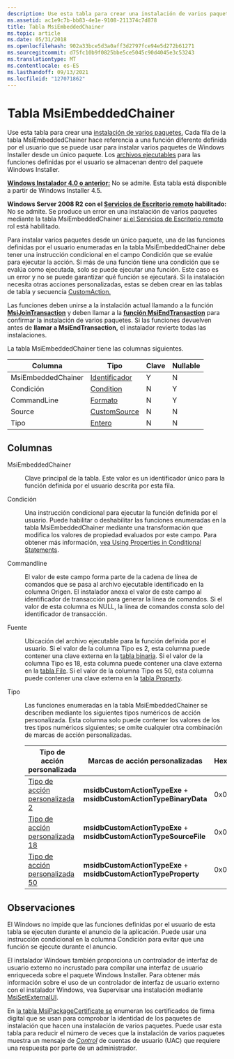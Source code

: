 ```yaml
---
description: Use esta tabla para crear una instalación de varios paquetes.
ms.assetid: ac1e9c7b-bb83-4e1e-9108-211374c7d878
title: Tabla MsiEmbeddedChainer
ms.topic: article
ms.date: 05/31/2018
ms.openlocfilehash: 902a33bce5d3a0aff3d2797fce94e5d272b61271
ms.sourcegitcommit: d75fc10b9f0825bbe5ce5045c90d4045e3c53243
ms.translationtype: MT
ms.contentlocale: es-ES
ms.lasthandoff: 09/13/2021
ms.locfileid: "127071862"
---
```

# <a name="msiembeddedchainer-table"></a>Tabla MsiEmbeddedChainer

Use esta tabla para crear una [instalación de varios paquetes.](multiple-package-installations.md) Cada fila de la tabla MsiEmbeddedChainer hace referencia a una función diferente definida por el usuario que se puede usar para instalar varios paquetes de Windows Installer desde un único paquete. Los [archivos ejecutables](executable-files.md) para las funciones definidas por el usuario se almacenan dentro del paquete Windows Installer.

**[Windows Instalador 4.0 o anterior:](not-supported-in-windows-installer-4-0.md)** No se admite. Esta tabla está disponible a partir de Windows Installer 4.5.

**Windows Server 2008 R2 con el [Servicios de Escritorio remoto](../termserv/terminal-services-portal.md) habilitado:** No se admite. Se produce un error en una instalación de varios paquetes mediante la tabla MsiEmbeddedChainer [si el Servicios de Escritorio remoto](../termserv/terminal-services-portal.md) rol está habilitado.

Para instalar varios paquetes desde un único paquete, una de las funciones definidas por el usuario enumeradas en la tabla MsiEmbeddedChainer debe tener una instrucción condicional en el campo Condición que se evalúe para ejecutar la acción. Si más de una función tiene una condición que se evalúa como ejecutada, solo se puede ejecutar una función. Este caso es un error y no se puede garantizar qué función se ejecutará. Si la instalación necesita otras acciones personalizadas, estas se deben crear en las tablas de tabla y secuencia [CustomAction.](customaction-table.md)

Las funciones deben unirse a la instalación actual llamando a la función [**MsiJoinTransaction**](/windows/desktop/api/Msi/nf-msi-msijointransaction) y deben llamar a la [**función MsiEndTransaction**](/windows/desktop/api/Msi/nf-msi-msiendtransaction) para confirmar la instalación de varios paquetes. Si las funciones devuelven antes de **llamar a MsiEndTransaction,** el instalador revierte todas las instalaciones.

La tabla MsiEmbeddedChainer tiene las columnas siguientes.



| Columna             | Tipo                             | Clave | Nullable |
|--------------------|----------------------------------|-----|----------|
| MsiEmbeddedChainer | [Identificador](identifier.md)     | Y   | N        |
| Condición          | [Condition](condition.md)       | N   | Y        |
| CommandLine        | [Formato](formatted.md)       | N   | Y        |
| Source             | [CustomSource](customsource.md) | N   | N        |
| Tipo               | [Entero](integer.md)           | N   | N        |



 

## <a name="columns"></a>Columnas

<dl> <dt>

<span id="MsiEmbeddedChainer"></span><span id="msiembeddedchainer"></span><span id="MSIEMBEDDEDCHAINER"></span>MsiEmbeddedChainer
</dt> <dd>

Clave principal de la tabla. Este valor es un identificador único para la función definida por el usuario descrita por esta fila.

</dd> <dt>

<span id="Condition"></span><span id="condition"></span><span id="CONDITION"></span>Condición
</dt> <dd>

Una instrucción condicional para ejecutar la función definida por el usuario. Puede habilitar o deshabilitar las funciones enumeradas en la tabla MsiEmbeddedChainer mediante una transformación que modifica los valores de propiedad evaluados por este campo. Para obtener más información, [vea Using Properties in Conditional Statements](using-properties-in-conditional-statements.md).

</dd> <dt>

<span id="CommandLine"></span><span id="commandline"></span><span id="COMMANDLINE"></span>Commandline
</dt> <dd>

El valor de este campo forma parte de la cadena de línea de comandos que se pasa al archivo ejecutable identificado en la columna Origen. El instalador anexa el valor de este campo al identificador de transacción para generar la línea de comandos. Si el valor de esta columna es NULL, la línea de comandos consta solo del identificador de transacción.

</dd> <dt>

<span id="Source"></span><span id="source"></span><span id="SOURCE"></span>Fuente
</dt> <dd>

Ubicación del archivo ejecutable para la función definida por el usuario. Si el valor de la columna Tipo es 2, esta columna puede contener una clave externa en la [tabla binaria](binary-table.md). Si el valor de la columna Tipo es 18, esta columna puede contener una clave externa en la [tabla File](file-table.md). Si el valor de la columna Tipo es 50, esta columna puede contener una clave externa en la [tabla Property](property-table.md).

</dd> <dt>

<span id="Type"></span><span id="type"></span><span id="TYPE"></span>Tipo
</dt> <dd>

Las funciones enumeradas en la tabla MsiEmbeddedChainer se describen mediante los siguientes tipos numéricos de acción personalizada. Esta columna solo puede contener los valores de los tres tipos numéricos siguientes; se omite cualquier otra combinación de marcas de acción personalizadas.



| Tipo de acción personalizada                                 | Marcas de acción personalizadas                                                | Hexadecimal | Decimal |
|----------------------------------------------------|--------------------------------------------------------------------|-------------|---------|
| [Tipo de acción personalizada 2](custom-action-type-2.md)   | **msidbCustomActionTypeExe**  +  **msidbCustomActionTypeBinaryData** | 0x002       | 2       |
| [Tipo de acción personalizada 18](custom-action-type-18.md) | **msidbCustomActionTypeExe**  +  **msidbCustomActionTypeSourceFile** | 0x012       | 18      |
| [Tipo de acción personalizada 50](custom-action-type-50.md) | **msidbCustomActionTypeExe**  +  **msidbCustomActionTypeProperty**   | 0x032       | 50      |



 

</dd> </dl>

## <a name="remarks"></a>Observaciones

El Windows no impide que las funciones definidas por el usuario de esta tabla se ejecuten durante el anuncio de la aplicación. Puede usar una instrucción condicional en la columna Condición para evitar que una función se ejecute durante el anuncio.

El instalador Windows también proporciona un controlador de interfaz de usuario externo no incrustado para compilar una interfaz de usuario enriqueceda sobre el paquete Windows Installer. Para obtener más información sobre el uso de un controlador de interfaz de usuario externo con el instalador Windows, vea Supervisar una instalación mediante [MsiSetExternalUI](monitoring-an-installation-using-msisetexternalui.md).

En [la tabla MsiPackageCertificate se](msipackagecertificate-table.md) enumeran los certificados de firma digital que se usan para comprobar la identidad de los paquetes de instalación que hacen una instalación de varios paquetes. Puede usar esta tabla para reducir el número de veces que la instalación de varios paquetes muestra un mensaje de [*Control*](u-gly.md) de cuentas de usuario (UAC) que requiere una respuesta por parte de un administrador.

 

 
